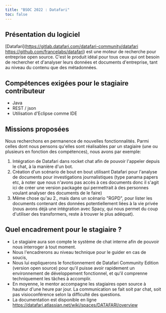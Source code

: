 ```yaml
---
title: "BSOC 2022 : Datafari"
toc: false
---
```


## Présentation du logiciel

[Datafari](https://gitlab.datafari.com/datafari-community/datafari https://github.com/francelabs/datafari) est une moteur de recherche pour entreprise open source. C'est le produit idéal pour tous ceux qui ont besoin de rechercher et d'analyser leurs données et documents d'entreprise, tant au niveau du contenu que des métadonnées.

## Compétences exigées pour le stagiaire contributeur

- Java
- REST / json
- Utilisation d'Eclipse comme IDE

## Missions proposées

Nous recherchons en permanence de nouvelles fonctionnalités. Parmi celles dont nous pensons qu'elles sont réalisables par un stagiaire (une ou plusieurs en fonction des compétences), nous avons par exemple:

1. Intégration de Datafari dans rocket chat afin de pouvoir l'appeler depuis le chat, à la manière d'un bot.
2. Création d'un scénario de bout en bout utilisant Datafari pour l'analyse de documents pour investigations journalistiques (type panama papers etc, à noter que nous n'avons pas accès à ces documents donc il s'agit ici de créer une version packagée qui permettrait à des personnes voulant analyser des documents de le faire)
3. Même chose qu'au 2., mais dans un scénario "RGPD", pour lister les documents contenant des données potentiellement liées à la vie privée (nous avons déjà une intégration avec Spacy, qui nous permet du coup d'utiliser des transformers, reste à trouver le plus adéquat).

## Quel encadrement pour le stagiaire ?

- Le stagiaire aura son compte le système de chat interne afin de pouvoir nous interroger à tout moment.
- Nous l'encadrerons au niveau technique pour le guider en cas de soucis, 
- Nous lui expliquerons le fonctionnement de Datafari Community Edition (version open source) pour qu'il puisse avoir rapidement un environnement de développement fonctionnel, et qu'il comprenne techniquement les tâches à accomplir. 
- En moyenne, le mentor accompagne les stagiaires open source à hauteur d'une heure par jour. La communication se fait soit par chat, soit pas visioconférence selon la difficulté des questions.
- La documentation est disponible en ligne https://datafari.atlassian.net/wiki/spaces/DATAFARI/overview
